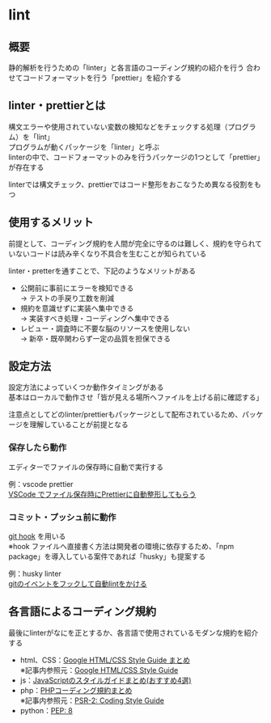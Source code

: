 # lint

## 概要

静的解析を行うための「linter」と各言語のコーディング規約の紹介を行う
合わせてコードフォーマットを行う「prettier」を紹介する

## linter・prettierとは

構文エラーや使用されていない変数の検知などをチェックする処理（プログラム）を「lint」  
プログラムが動くパッケージを「linter」と呼ぶ  
linterの中で、コードフォーマットのみを行うパッケージの1つとして「prettier」が存在する

linterでは構文チェック、prettierではコード整形をおこなうため異なる役割をもつ

## 使用するメリット

前提として、コーディング規約を人間が完全に守るのは難しく、規約を守られていないコードは読み辛くなり不具合を生むことが知られている

linter・pretterを通すことで、下記のようなメリットがある

- 公開前に事前にエラーを検知できる  
→ テストの手戻り工数を削減
- 規約を意識せずに実装へ集中できる  
→ 実装すべき処理・コーディングへ集中できる
- レビュー・調査時に不要な脳のリソースを使用しない  
→ 新卒・既卒関わらず一定の品質を担保できる

## 設定方法

設定方法によっていくつか動作タイミングがある  
基本はローカルで動作させ「皆が見える場所へファイルを上げる前に確認する」

注意点としてどのlinter/prettierもパッケージとして配布されているため、パッケージを理解していることが前提となる

### 保存したら動作

エディターでファイルの保存時に自動で実行する

例：vscode prettier  
[VSCode でファイル保存時にPrettierに自動整形してもらう](https://qiita.com/ezawa800/items/e6352948b654ba5981cf)

### コミット・プッシュ前に動作

[git hook](https://git-scm.com/book/ja/v2/Git-%E3%81%AE%E3%82%AB%E3%82%B9%E3%82%BF%E3%83%9E%E3%82%A4%E3%82%BA-Git-%E3%83%95%E3%83%83%E3%82%AF) を用いる  
※hook ファイルへ直接書く方法は開発者の環境に依存するため、「npm package」を導入している案件であれば「husky」も提案する

例：husky linter  
[gitのイベントをフックして自動lintをかける](https://qiita.com/daisukeoda/items/3b9a31b235e9fd5393c8)

## 各言語によるコーディング規約

最後にlinterがなにを正とするか、各言語で使用されているモダンな規約を紹介する

- html、CSS：[Google HTML/CSS Style Guide まとめ](https://qiita.com/Sugima/items/785644372397595644ba)  
※記事内参照元：[Google HTML/CSS Style Guide](https://google.github.io/styleguide/htmlcssguide.html)
- js：[JavaScriptのスタイルガイドまとめ(おすすめ4選)](https://qiita.com/takeharu/items/dee0972e5f39bfd4d7c8)
- php：[PHPコーディング規約まとめ](https://qiita.com/hshimo/items/04be1f432240c58300f4)  
※記事内参照元：[PSR-2: Coding Style Guide](https://www.php-fig.org/psr/psr-2/)
- python：[PEP: 8](https://pep8-ja.readthedocs.io/ja/latest/)
